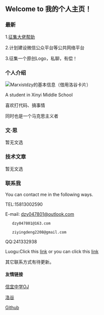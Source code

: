 ## Welcome to 我的个人主页！

### 最新
1.[征集大佬帮助](https://www.luogu.com.cn/blog/Marxistdzy/zheng-ji-tai-lao-bang-zhu)

2.计划建设微信公众平台等公共网络平台

3.征集一个原创Logo，私聊，有偿！
### 个人介绍
![Marxistdzy的基本信息（借用洛谷卡片）](https://luogu-card.vercel.app/about?id=578241)

A student in Xinyi Middle School

喜欢打代码、搞事情

同时也是一个马克思主义者

### 文·思
暂无文选

### 技术文章
暂无文选

### 联系我
You can contact me in the following ways.

TEL:15813002590

E-mail:
       dzy047801@outlook.com

       dzy047801@163.com

       ziyingdeng2208@gmail.com

QQ:241332938

Luogu:Click this [link](https://www.luogu.com.cn/user/578241)
or you can click this [link](https://www.luogu.com.cn/blog/Marxistdzy/)

其它联系方式有待更新。

#### 友情链接
[信宜中学OJ](http://175.178.85.68)

[洛谷](https://www.luogu.com.cn)

[Github](https://github.com/)
